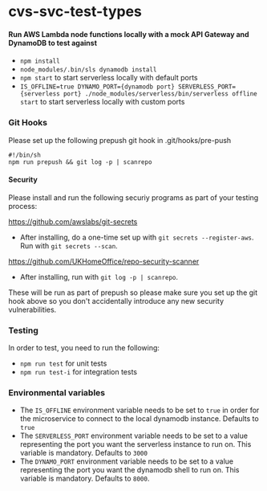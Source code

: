# cvs-svc-test-types

#### Run AWS Lambda node functions locally with a mock API Gateway and DynamoDB to test against
- `npm install`
- `node_modules/.bin/sls dynamodb install`
- `npm start` to start serverless locally with default ports
-  `IS_OFFLINE=true DYNAMO_PORT={dynamodb port} SERVERLESS_PORT={serverless port} ./node_modules/serverless/bin/serverless offline start` to start serverless locally with custom ports

### Git Hooks

Please set up the following prepush git hook in .git/hooks/pre-push

```
#!/bin/sh
npm run prepush && git log -p | scanrepo

```

#### Security

Please install and run the following securiy programs as part of your testing process:

https://github.com/awslabs/git-secrets

- After installing, do a one-time set up with `git secrets --register-aws`. Run with `git secrets --scan`.

https://github.com/UKHomeOffice/repo-security-scanner

- After installing, run with `git log -p | scanrepo`.

These will be run as part of prepush so please make sure you set up the git hook above so you don't accidentally introduce any new security vulnerabilities.

### Testing
In order to test, you need to run the following:
- `npm run test` for unit tests
- `npm run test-i` for integration tests


### Environmental variables

- The `IS_OFFLINE` environment variable needs to be set to `true` in order for the microservice to connect to the local dynamodb instance. Defaults to `true`
- The `SERVERLESS_PORT` environment variable needs to be set to a value representing the port you want the serverless instance to run on. This variable is mandatory. Defaults to `3000`
- The `DYNAMO_PORT` environment variable needs to be set to a value representing the port you want the dynamodb shell to run on. This variable is mandatory. Defaults to `8000`.
